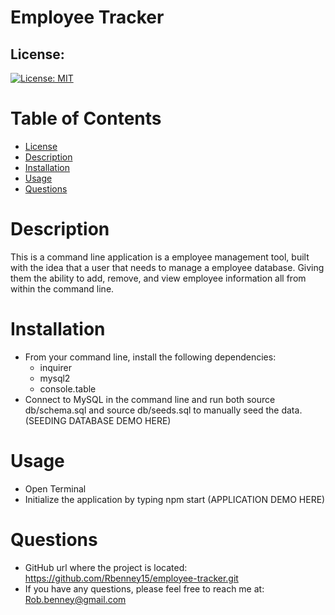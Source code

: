 # Employee Tracker

## License:
[![License: MIT](https://img.shields.io/badge/License-MIT-yellow.svg)](https://opensource.org/licenses/MIT)

# Table of Contents
* [License](#license)
* [Description](#description)
* [Installation](#installation)
* [Usage](#usage)
* [Questions](#questions)

# Description
This is a command line application is a employee management tool, built with the idea that a user that needs to manage a employee database. Giving them the ability to add, remove, and view employee information all from within the command line.  

# Installation
* From your command line, install the following dependencies:
    * inquirer
    * mysql2
    * console.table
* Connect to MySQL in the command line and run both source db/schema.sql and source db/seeds.sql to manually seed the data.
(SEEDING DATABASE DEMO HERE)

# Usage
* Open Terminal
* Initialize the application by typing npm start
(APPLICATION DEMO HERE)

# Questions
* GitHub url where the project is located: https://github.com/Rbenney15/employee-tracker.git
* If you have any questions, please feel free to reach me at: Rob.benney@gmail.com